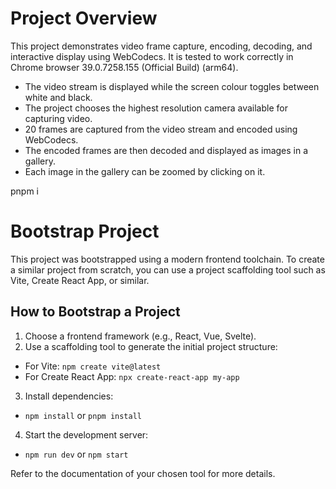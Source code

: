 # Project Overview


This project demonstrates video frame capture, encoding, decoding, and interactive display using WebCodecs. It is tested to work correctly in Chrome browser 39.0.7258.155 (Official Build) (arm64).

- The video stream is displayed while the screen colour toggles between white and black.
- The project chooses the highest resolution camera available for capturing video.
- 20 frames are captured from the video stream and encoded using WebCodecs.
- The encoded frames are then decoded and displayed as images in a gallery.
- Each image in the gallery can be zoomed by clicking on it.

pnpm i

# Bootstrap Project

This project was bootstrapped using a modern frontend toolchain. To create a similar project from scratch, you can use a project scaffolding tool such as Vite, Create React App, or similar.

## How to Bootstrap a Project

1. Choose a frontend framework (e.g., React, Vue, Svelte).
2. Use a scaffolding tool to generate the initial project structure:
  - For Vite: `npm create vite@latest`
  - For Create React App: `npx create-react-app my-app`
3. Install dependencies:
  - `npm install` or `pnpm install`
4. Start the development server:
  - `npm run dev` or `npm start`

Refer to the documentation of your chosen tool for more details.
